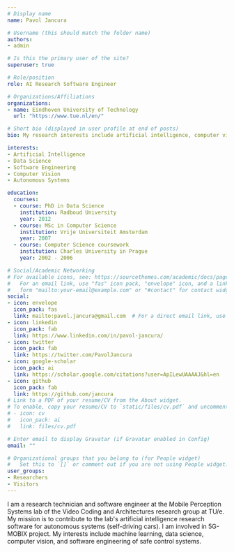 ```yaml
---
# Display name
name: Pavol Jancura

# Username (this should match the folder name)
authors:
- admin

# Is this the primary user of the site?
superuser: true

# Role/position
role: AI Research Software Engineer

# Organizations/Affiliations
organizations:
- name: Eindhoven University of Technology
  url: "https://www.tue.nl/en/"

# Short bio (displayed in user profile at end of posts)
bio: My research interests include artificial intelligence, computer vision and safe autonomous systems.

interests:
- Artificial Intelligence
- Data Science
- Software Engineering
- Computer Vision
- Autonomous Systems

education:
  courses:
  - course: PhD in Data Science
    institution: Radboud University
    year: 2012
  - course: MSc in Computer Science
    institution: Vrije Universiteit Amsterdam
    year: 2007
  - course: Computer Science coursework
    institution: Charles University in Prague
    year: 2002 - 2006

# Social/Academic Networking
# For available icons, see: https://sourcethemes.com/academic/docs/page-builder/#icons
#   For an email link, use "fas" icon pack, "envelope" icon, and a link in the
#   form "mailto:your-email@example.com" or "#contact" for contact widget.
social:
- icon: envelope
  icon_pack: fas
  link: mailto:pavol.jancura@gmail.com  # For a direct email link, use "mailto:test@example.org".
- icon: linkedin
  icon_pack: fab
  link: https://www.linkedin.com/in/pavol-jancura/
- icon: twitter
  icon_pack: fab
  link: https://twitter.com/PavolJancura
- icon: google-scholar
  icon_pack: ai
  link: https://scholar.google.com/citations?user=ApILewUAAAAJ&hl=en
- icon: github
  icon_pack: fab
  link: https://github.com/jancura
# Link to a PDF of your resume/CV from the About widget.
# To enable, copy your resume/CV to `static/files/cv.pdf` and uncomment the lines below.
# - icon: cv
#   icon_pack: ai
#   link: files/cv.pdf

# Enter email to display Gravatar (if Gravatar enabled in Config)
email: ""

# Organizational groups that you belong to (for People widget)
#   Set this to `[]` or comment out if you are not using People widget.
user_groups:
- Researchers
- Visitors
---
```


I am a research technician and software engineer at the Mobile Perception Systems lab of the Video Coding and Architectures research group at TU/e. My mission is to contribute to the lab's artificial intelligence research software for autonomous systems (self-driving cars). I am involved in 5G-MOBIX project. My interests include machine learning, data science, computer vision, and software engineering of safe control systems.
